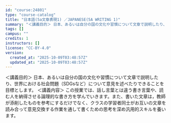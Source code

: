 ```yaml
---
id: "course:24801"
type: "course-catalog"
title: "日本語(5a文章表現1) ／JAPANESE(5A WRITING 1)"
summary: "＜講義目的＞ 日本、あるいは自分の国の文化や習慣について文章で説明したり、世界における社会問題（SDGsなど）について意見を述べたりできることを目標とします。 ＜講義内容＞ この授業では、話し言葉とは違う書き言葉や、読む人を納得させる論理的…"
tags: []
campus: ""
credits: 1
instructors: []
license: "CC-BY-4.0"
version:
  created_at: "2025-10-09T03:48:57Z"
  updated_at: "2025-10-09T03:48:57Z"
---
```

＜講義目的＞ 日本、あるいは自分の国の文化や習慣について文章で説明したり、世界における社会問題（SDGsなど）について意見を述べたりできることを目標とします。 ＜講義内容＞ この授業では、話し言葉とは違う書き言葉や、読む人を納得させる論理的な書き方を学んでいきます。また、書いた文章は，教師が添削したものを参考にするだけでなく、クラスの学習者同士がお互いの文章を読み合って意見交換する作業を通して書くための思考を深め汎用的スキルを養います。
